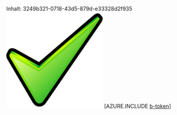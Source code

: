 Inhalt: 3249b321-0718-43d5-879d-e33328d2f935![Bild](8f23e873-1b79-4c8c-ac8c-66eb8340df63.png)
[AZURE.INCLUDE [b-token](ebd9c2b6-c824-401e-94b4-bc4c9c8d6fb5.md)]
